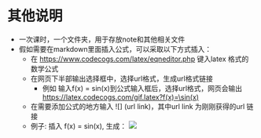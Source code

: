 # 其他说明
- 一次课时，一个文件夹，用于存放note和其他相关文件
- 假如需要在markdown里面插入公式，可以采取以下方式插入：
  - 在 https://www.codecogs.com/latex/eqneditor.php 键入latex 格式的数学公式
  - 在网页下半部输出选择框中，选择url格式，生成url格式链接
    - 例如 输入f(x) = sin(x)到公式输入框后，选择url格式，网页会输出 https://latex.codecogs.com/gif.latex?f(x)=\sin(x)
  - 在需要添加公式的地方输入 ![] (url link)，其中url link 为刚刚获得的url 链接
  - 例子: 插入 f(x) = sin(x), 生成： ![](https://latex.codecogs.com/gif.latex?f(x)=\sin(x))
